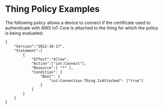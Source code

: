 # Thing Policy Examples<a name="thing-policy-examples"></a>

The following policy allows a device to connect if the certificate used to authenticate with AWS IoT Core is attached to the thing for which the policy is being evaluated:

```
{  
    "Version":"2012-10-17",
    "Statement":[
        {  
            "Effect":"Allow",
            "Action":["iot:Connect"],
            "Resource":[ "*" ],
            "Condition": {
                "Bool": {
                    "iot:Connection.Thing.IsAttached": ["true"]
                }
            }
        }
    ]
}
```